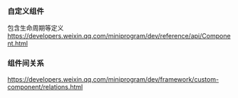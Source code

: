 ### 自定义组件
包含生命周期等定义
https://developers.weixin.qq.com/miniprogram/dev/reference/api/Component.html

### 组件间关系
https://developers.weixin.qq.com/miniprogram/dev/framework/custom-component/relations.html
